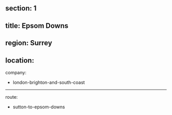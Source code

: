section: 1
----
title: Epsom Downs
----
region: Surrey
----
location: 
----
company:
- london-brighton-and-south-coast
----
route:
- sutton-to-epsom-downs
